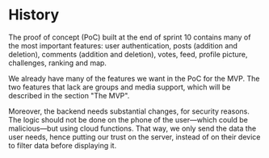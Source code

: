 # History

The proof of concept (PoC) built at the end of sprint 10 contains many of the most important features: user authentication, posts (addition and deletion), comments (addition and deletion), votes, feed, profile picture, challenges, ranking and map.

We already have many of the features we want in the PoC for the MVP. The two features that lack are groups and media support, which will be described in the section "The MVP".

Moreover, the backend needs substantial changes, for security reasons. The logic should not be done on the phone of the user—which could be malicious—but using cloud functions. That way, we only send the data the user needs, hence putting our trust on the server, instead of on their device to filter data before displaying it.
